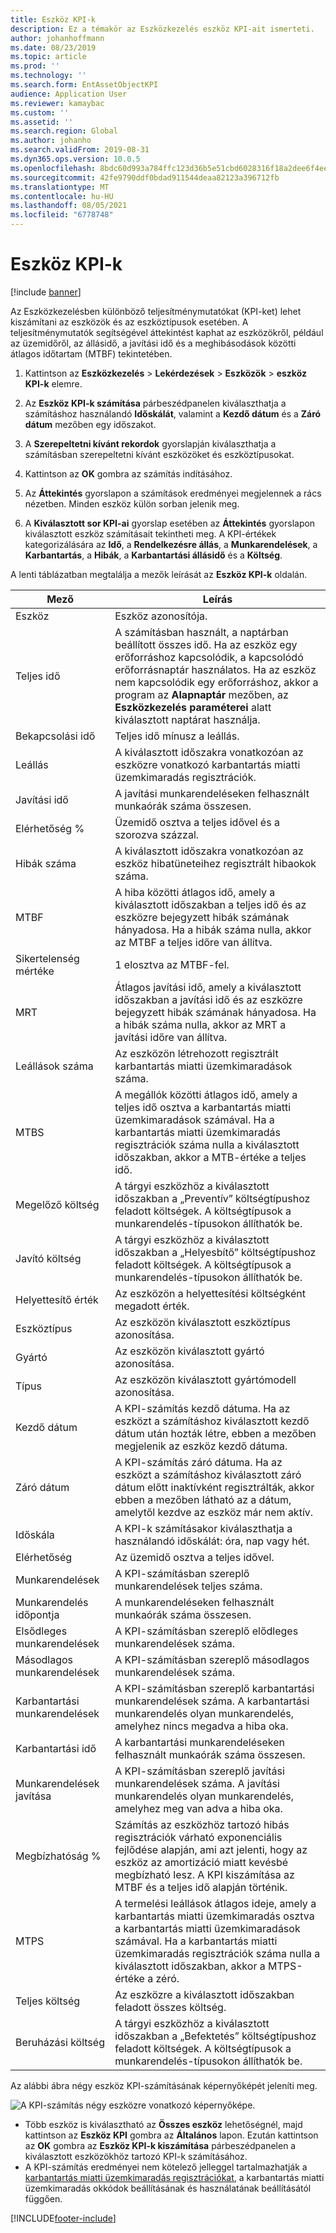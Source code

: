 ```yaml
---
title: Eszköz KPI-k
description: Ez a témakör az Eszközkezelés eszköz KPI-ait ismerteti.
author: johanhoffmann
ms.date: 08/23/2019
ms.topic: article
ms.prod: ''
ms.technology: ''
ms.search.form: EntAssetObjectKPI
audience: Application User
ms.reviewer: kamaybac
ms.custom: ''
ms.assetid: ''
ms.search.region: Global
ms.author: johanho
ms.search.validFrom: 2019-08-31
ms.dyn365.ops.version: 10.0.5
ms.openlocfilehash: 8bdc60d993a784ffc123d36b5e51cbd6028316f18a2dee6f4ee134a93ffc024e
ms.sourcegitcommit: 42fe9790ddf0bdad911544deaa82123a396712fb
ms.translationtype: MT
ms.contentlocale: hu-HU
ms.lasthandoff: 08/05/2021
ms.locfileid: "6778748"
---
```

# <a name="asset-kpis"></a>Eszköz KPI-k

[!include [banner](../../includes/banner.md)]

 

Az Eszközkezelésben különböző teljesítménymutatókat (KPI-ket) lehet kiszámítani az eszközök és az eszköztípusok esetében. A teljesítménymutatók segítségével áttekintést kaphat az eszközökről, például az üzemidőről, az állásidő, a javítási idő és a meghibásodások közötti átlagos időtartam (MTBF) tekintetében.

1. Kattintson az **Eszközkezelés** > **Lekérdezések** > **Eszközök** > **eszköz KPI-k** elemre.

2. Az **Eszköz KPI-k számítása** párbeszédpanelen kiválaszthatja a számításhoz használandó **Időskálát**, valamint a **Kezdő dátum** és a **Záró dátum** mezőben egy időszakot. 

3. A **Szerepeltetni kívánt rekordok** gyorslapján kiválaszthatja a számításban szerepeltetni kívánt eszközöket és eszköztípusokat.

4. Kattintson az **OK** gombra az számítás indításához.

5. Az **Áttekintés** gyorslapon a számítások eredményei megjelennek a rács nézetben. Minden eszköz külön sorban jelenik meg.

6. A **Kiválasztott sor KPI-ai** gyorslap esetében az **Áttekintés** gyorslapon kiválasztott eszköz számításait tekintheti meg. A KPI-értékek kategorizálására az **Idő**, a **Rendelkezésre állás**, a **Munkarendelések**, a **Karbantartás**, a **Hibák**, a **Karbantartási állásidő** és a **Költség**.

A lenti táblázatban megtalálja a mezők leírását az **Eszköz KPI-k** oldalán.

| Mező                   | Leírás                                                                                                                                                                                                                                                                                           |
|-------------------------|-------------------------------------------------------------------------------------------------------------------------------------------------------------------------------------------------------------------------------------------------------------------------------------------------------|
| Eszköz                   | Eszköz azonosítója.                                                                                                                                                                                                                                                                                             |
| Teljes idő              | A számításban használt, a naptárban beállított összes idő. Ha az eszköz egy erőforráshoz kapcsolódik, a kapcsolódó erőforrásnaptár használatos. Ha az eszköz nem kapcsolódik egy erőforráshoz, akkor a program az **Alapnaptár** mezőben, az **Eszközkezelés paraméterei** alatt kiválasztott naptárat használja. |
| Bekapcsolási idő                  | Teljes idő mínusz a leállás.                                                                                                                                                                                                                                                                            |
| Leállás                | A kiválasztott időszakra vonatkozóan az eszközre vonatkozó karbantartás miatti üzemkimaradás regisztrációk.                                                                                                                                                                                                                              |
| Javítási idő             | A javítási munkarendeléseken felhasznált munkaórák száma összesen.                                                                                                                                                                                                                                            |
| Elérhetőség %          | Üzemidő osztva a teljes idővel és a szorozva százzal.                                                                                                                                                                                                                                                   |
| Hibák száma        | A kiválasztott időszakra vonatkozóan az eszköz hibatüneteihez regisztrált hibaokok száma.                                                                                                                                                                                                             |
| MTBF                    | A hiba közötti átlagos idő, amely a kiválasztott időszakban a teljes idő és az eszközre bejegyzett hibák számának hányadosa. Ha a hibák száma nulla, akkor az MTBF a teljes időre van állítva.                                                                                                                   |
| Sikertelenség mértéke               | 1 elosztva az MTBF-fel.                                                                                                                                                                                                                                                                                    |
| MRT                     | Átlagos javítási idő, amely a kiválasztott időszakban a javítási idő és az eszközre bejegyzett hibák számának hányadosa. Ha a hibák száma nulla, akkor az MRT a javítási időre van állítva.                                                                                                                           |
| Leállások száma         | Az eszközön létrehozott regisztrált karbantartás miatti üzemkimaradások száma.                                                                                                                                                                                                                                     |
| MTBS                    | A megállók közötti átlagos idő, amely a teljes idő osztva a karbantartás miatti üzemkimaradások számával. Ha a karbantartás miatti üzemkimaradás regisztrációk száma nulla a kiválasztott időszakban, akkor a MTB-értéke a teljes idő.                                                                                      |
| Megelőző költség         | A tárgyi eszközhöz a kiválasztott időszakban a „Preventív” költségtípushoz feladott költségek. A költségtípusok a munkarendelés-típusokon állíthatók be.                                                                                                                                                                       |
| Javító költség         | A tárgyi eszközhöz a kiválasztott időszakban a „Helyesbítő” költségtípushoz feladott költségek. A költségtípusok a munkarendelés-típusokon állíthatók be.                                                                                                                                                                       |
| Helyettesítő érték       | Az eszközön a helyettesítési költségként megadott érték.                                                                                                                                                                                                                                                  |
| Eszköztípus             | Az eszközön kiválasztott eszköztípus azonosítása.                                                                                                                                                                                                                                             |
| Gyártó           | Az eszközön kiválasztott gyártó azonosítása.                                                                                                                                                                                                                                                 |
| Típus                   | Az eszközön kiválasztott gyártómodell azonosítása.                                                                                                                                                                                                                                           |
| Kezdő dátum               | A KPI-számítás kezdő dátuma. Ha az eszközt a számításhoz kiválasztott kezdő dátum után hozták létre, ebben a mezőben megjelenik az eszköz kezdő dátuma.                                                                                                                                  |
| Záró dátum                 | A KPI-számítás záró dátuma. Ha az eszközt a számításhoz kiválasztott záró dátum előtt inaktívként regisztrálták, akkor ebben a mezőben látható az a dátum, amelytől kezdve az eszköz már nem aktív.                                                                                               |
| Időskála              | A KPI-k számításakor kiválaszthatja a használandó időskálát: óra, nap vagy hét.                                                                                                                                                                                                            |
| Elérhetőség            | Az üzemidő osztva a teljes idővel.                                                                                                                                                                                                                                                                         |
| Munkarendelések             | A KPI-számításban szereplő munkarendelések teljes száma.                                                                                                                                                                                                                                          |
| Munkarendelés időpontja         | A munkarendeléseken felhasznált munkaórák száma összesen.                                                                                                                                                                                                                                               |
| Elsődleges munkarendelések     | A KPI-számításban szereplő elődleges munkarendelések száma.                                                                                                                                                                                                                                        |
| Másodlagos munkarendelések   | A KPI-számításban szereplő másodlagos munkarendelések száma.                                                                                                                                                                                                                                      |
| Karbantartási munkarendelések | A KPI-számításban szereplő karbantartási munkarendelések száma. A karbantartási munkarendelés olyan munkarendelés, amelyhez nincs megadva a hiba oka.                                                                                                                                                             |
| Karbantartási idő        | A karbantartási munkarendeléseken felhasznált munkaórák száma összesen.                                                                                                                                                                                                                                       |
| Munkarendelések javítása      | A KPI-számításban szereplő javítási munkarendelések száma. A javítási munkarendelés olyan munkarendelés, amelyhez meg van adva a hiba oka.                                                                                                                                                                        |
| Megbízhatóság %           | Számítás az eszközhöz tartozó hibás regisztrációk várható exponenciális fejlődése alapján, ami azt jelenti, hogy az eszköz az amortizáció miatt kevésbé megbízható lesz. A KPI kiszámítása az MTBF és a teljes idő alapján történik.                                                            |
| MTPS                    | A termelési leállások átlagos ideje, amely a karbantartás miatti üzemkimaradás osztva a karbantartás miatti üzemkimaradások számával. Ha a karbantartás miatti üzemkimaradás regisztrációk száma nulla a kiválasztott időszakban, akkor a MTPS-értéke a zéró.                                                                               |
| Teljes költség              | Az eszközre a kiválasztott időszakban feladott összes költség.                                                                                                                                                                                                                                              |
| Beruházási költség         | A tárgyi eszközhöz a kiválasztott időszakban a „Befektetés” költségtípushoz feladott költségek. A költségtípusok a munkarendelés-típusokon állíthatók be.                                                                                                                                                                       |

Az alábbi ábra négy eszköz KPI-számításának képernyőképét jeleníti meg.

![A KPI-számítás négy eszközre vonatkozó képernyőképe.](media/11-controlling-and-reporting.png)

- Több eszköz is kiválasztható az **Összes eszköz** lehetőségnél, majd kattintson az **Eszköz KPI** gombra az **Általános** lapon. Ezután kattintson az **OK** gombra az **Eszköz KPI-k kiszámítása** párbeszédpanelen a kiválasztott eszközökhöz tartozó KPI-k számításához.  
- A KPI-számítás eredményei nem kötelező jelleggel tartalmazhatják a [karbantartás miatti üzemkimaradás regisztrációkat](../work-orders/maintenance-downtime.md), a karbantartás miatti üzemkimaradás okkódok beállításának és használatának beállításától függően. 



[!INCLUDE[footer-include](../../../includes/footer-banner.md)]